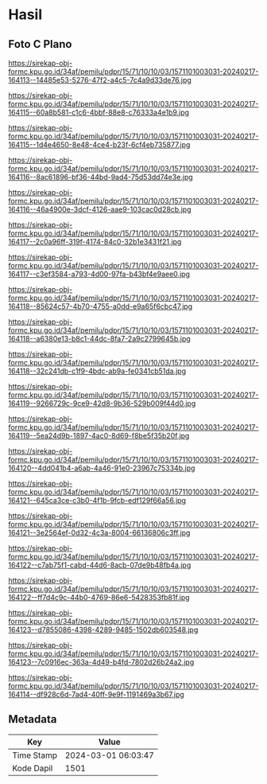 # Hasil

## Foto C Plano

https://sirekap-obj-formc.kpu.go.id/34af/pemilu/pdpr/15/71/10/10/03/1571101003031-20240217-164113--14485e53-5276-47f2-a4c5-7c4a9d33de76.jpg

https://sirekap-obj-formc.kpu.go.id/34af/pemilu/pdpr/15/71/10/10/03/1571101003031-20240217-164115--60a8b581-c1c6-4bbf-88e8-c76333a4e1b9.jpg

https://sirekap-obj-formc.kpu.go.id/34af/pemilu/pdpr/15/71/10/10/03/1571101003031-20240217-164115--1d4e4650-8e48-4ce4-b23f-6cf4eb735877.jpg

https://sirekap-obj-formc.kpu.go.id/34af/pemilu/pdpr/15/71/10/10/03/1571101003031-20240217-164116--8ac61896-bf36-44bd-9ad4-75d53dd74e3e.jpg

https://sirekap-obj-formc.kpu.go.id/34af/pemilu/pdpr/15/71/10/10/03/1571101003031-20240217-164116--46a4900e-3dcf-4126-aae9-103cac0d28cb.jpg

https://sirekap-obj-formc.kpu.go.id/34af/pemilu/pdpr/15/71/10/10/03/1571101003031-20240217-164117--2c0a96ff-319f-4174-84c0-32b1e3431f21.jpg

https://sirekap-obj-formc.kpu.go.id/34af/pemilu/pdpr/15/71/10/10/03/1571101003031-20240217-164117--c3ef3584-a793-4d00-97fa-b43bf4e9aee0.jpg

https://sirekap-obj-formc.kpu.go.id/34af/pemilu/pdpr/15/71/10/10/03/1571101003031-20240217-164118--85624c57-4b70-4755-a0dd-e9a65f6cbc47.jpg

https://sirekap-obj-formc.kpu.go.id/34af/pemilu/pdpr/15/71/10/10/03/1571101003031-20240217-164118--a6380e13-b8c1-44dc-8fa7-2a9c2799645b.jpg

https://sirekap-obj-formc.kpu.go.id/34af/pemilu/pdpr/15/71/10/10/03/1571101003031-20240217-164118--32c241db-c1f9-4bdc-ab9a-fe0341cb51da.jpg

https://sirekap-obj-formc.kpu.go.id/34af/pemilu/pdpr/15/71/10/10/03/1571101003031-20240217-164119--9266729c-9ce9-42d8-9b36-529b009f44d0.jpg

https://sirekap-obj-formc.kpu.go.id/34af/pemilu/pdpr/15/71/10/10/03/1571101003031-20240217-164119--5ea24d9b-1897-4ac0-8d69-f8be5f35b20f.jpg

https://sirekap-obj-formc.kpu.go.id/34af/pemilu/pdpr/15/71/10/10/03/1571101003031-20240217-164120--4dd041b4-a6ab-4a46-91e0-23967c75334b.jpg

https://sirekap-obj-formc.kpu.go.id/34af/pemilu/pdpr/15/71/10/10/03/1571101003031-20240217-164121--645ca3ce-c3b0-4f1b-9fcb-edf129f66a56.jpg

https://sirekap-obj-formc.kpu.go.id/34af/pemilu/pdpr/15/71/10/10/03/1571101003031-20240217-164121--3e2564ef-0d32-4c3a-8004-66136806c3ff.jpg

https://sirekap-obj-formc.kpu.go.id/34af/pemilu/pdpr/15/71/10/10/03/1571101003031-20240217-164122--c7ab75f1-cabd-44d6-8acb-07de9b48fb4a.jpg

https://sirekap-obj-formc.kpu.go.id/34af/pemilu/pdpr/15/71/10/10/03/1571101003031-20240217-164122--ff7d4c9c-44b0-4769-86e6-5428353fb81f.jpg

https://sirekap-obj-formc.kpu.go.id/34af/pemilu/pdpr/15/71/10/10/03/1571101003031-20240217-164123--d7855086-4398-4289-9485-1502db603548.jpg

https://sirekap-obj-formc.kpu.go.id/34af/pemilu/pdpr/15/71/10/10/03/1571101003031-20240217-164123--7c0916ec-363a-4d49-b4fd-7802d26b24a2.jpg

https://sirekap-obj-formc.kpu.go.id/34af/pemilu/pdpr/15/71/10/10/03/1571101003031-20240217-164114--df928c6d-7ad4-40ff-9e9f-1191469a3b67.jpg


## Metadata

| Key        | Value               |
| ---------- | ------------------- |
| Time Stamp | 2024-03-01 06:03:47 |
| Kode Dapil | 1501                |



